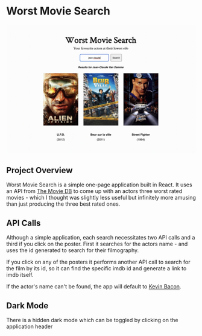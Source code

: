 # Worst Movie Search

![Worst Movie Search Main Image](./assets/worst-movie.png)

## Project Overview

Worst Movie Search is a simple one-page application built in React. It uses an API from [The Movie DB](https://developers.themoviedb.org/3) to come up with an actors three worst rated movies - which I thought was slightly less useful but infinitely more amusing than just producing the three best rated ones.

## API Calls

Although a simple application, each search necessitates two API calls and a third if you click on the poster. First it searches for the actors name - and uses the id generated to search for their filmography.

If you click on any of the posters it performs another API call to search for the film by its id, so it can find the specific imdb id and generate a link to imdb itself.

If the actor's name can't be found, the app will default to [Kevin Bacon](https://en.wikipedia.org/wiki/Six_Degrees_of_Kevin_Bacon).

## Dark Mode

There is a hidden dark mode which can be toggled by clicking on the application header